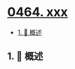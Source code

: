 # [0464. xxx](https://github.com/Tdahuyou/TNotes.leetcode/tree/main/notes/0464.%20xxx)

<!-- region:toc -->

- [1. 📝 概述](#1--概述)

<!-- endregion:toc -->

## 1. 📝 概述
